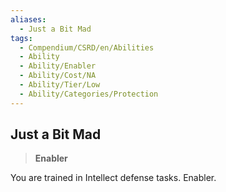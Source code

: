 ```yaml
---
aliases:
  - Just a Bit Mad
tags:
  - Compendium/CSRD/en/Abilities
  - Ability
  - Ability/Enabler
  - Ability/Cost/NA
  - Ability/Tier/Low
  - Ability/Categories/Protection
---
```

    
      
## Just a Bit Mad      
>**Enabler**    
      
You are trained in Intellect defense tasks. Enabler.